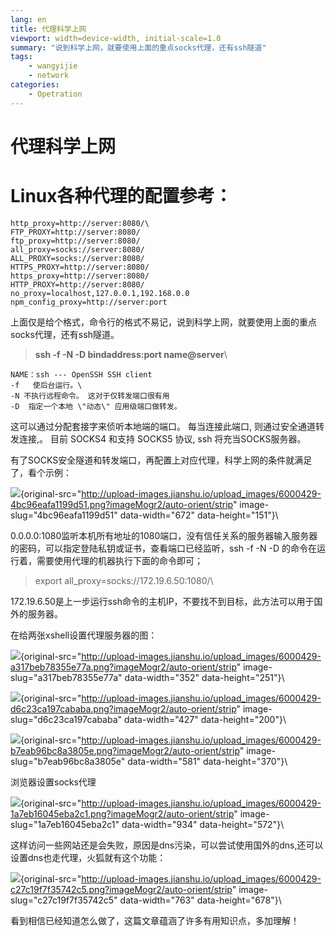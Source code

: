 ```yaml
---
lang: en
title: 代理科学上网
viewport: width=device-width, initial-scale=1.0
summary: "说到科学上网，就要使用上面的重点socks代理，还有ssh隧道"
tags:
    - wangyijie
    - network
categories:
    - Opetration
---
```


# 代理科学上网
# Linux各种代理的配置参考：
    http_proxy=http://server:8080/\
    FTP_PROXY=http://server:8080/
    ftp_proxy=http://server:8080/
    all_proxy=socks://server:8080/
    ALL_PROXY=socks://server:8080/
    HTTPS_PROXY=http://server:8080/
    https_proxy=http://server:8080/
    HTTP_PROXY=http://server:8080/
    no_proxy=localhost,127.0.0.1,192.168.0.0
    npm_config_proxy=http://server:port

上面仅是给个格式，命令行的格式不易记，说到科学上网，就要使用上面的重点socks代理，还有ssh隧道。

> **ssh -f -N -D bindaddress:port name\@server**\

    NAME：ssh --- OpenSSH SSH client
    -f   使后台运行。\
    -N 不执行远程命令。 这对于仅转发端口很有用
    -D  指定一个本地 \"动态\" 应用级端口做转发。
这可以通过分配套接字来侦听本地端的端口。 每当连接此端口,
则通过安全通道转发连接,。 目前 SOCKS4 和支持 SOCKS5 协议, ssh
将充当SOCKS服务器。

有了SOCKS安全隧道和转发端口，再配置上对应代理，科学上网的条件就满足了，看个示例：

![](http://upload-images.jianshu.io/upload_images/6000429-4bc96eafa1199d51.png?imageMogr2/auto-orient/strip%7CimageView2/2/w/1240){original-src="http://upload-images.jianshu.io/upload_images/6000429-4bc96eafa1199d51.png?imageMogr2/auto-orient/strip"
image-slug="4bc96eafa1199d51" data-width="672" data-height="151"}\


0.0.0.0:1080监听本机所有地址的1080端口，没有信任关系的服务器输入服务器的密码，可以指定登陆私钥或证书，查看端口已经监听，ssh
-f -N -D 的命令在运行着，需要使用代理的机器执行下面的命令即可；

> export all_proxy=socks://172.19.6.50:1080/\

172.19.6.50是上一步运行ssh命令的主机IP，不要找不到目标，此方法可以用于国外的服务器。

在给两张xshell设置代理服务器的图：

![](http://upload-images.jianshu.io/upload_images/6000429-a317beb78355e77a.png?imageMogr2/auto-orient/strip%7CimageView2/2/w/1240){original-src="http://upload-images.jianshu.io/upload_images/6000429-a317beb78355e77a.png?imageMogr2/auto-orient/strip"
image-slug="a317beb78355e77a" data-width="352" data-height="251"}\

![](http://upload-images.jianshu.io/upload_images/6000429-d6c23ca197cababa.png?imageMogr2/auto-orient/strip%7CimageView2/2/w/1240){original-src="http://upload-images.jianshu.io/upload_images/6000429-d6c23ca197cababa.png?imageMogr2/auto-orient/strip"
image-slug="d6c23ca197cababa" data-width="427" data-height="200"}\


![](http://upload-images.jianshu.io/upload_images/6000429-b7eab96bc8a3805e.png?imageMogr2/auto-orient/strip%7CimageView2/2/w/1240){original-src="http://upload-images.jianshu.io/upload_images/6000429-b7eab96bc8a3805e.png?imageMogr2/auto-orient/strip"
image-slug="b7eab96bc8a3805e" data-width="581" data-height="370"}\




浏览器设置socks代理

![](http://upload-images.jianshu.io/upload_images/6000429-1a7eb16045eba2c1.png?imageMogr2/auto-orient/strip%7CimageView2/2/w/1240){original-src="http://upload-images.jianshu.io/upload_images/6000429-1a7eb16045eba2c1.png?imageMogr2/auto-orient/strip"
image-slug="1a7eb16045eba2c1" data-width="934" data-height="572"}\



这样访问一些网站还是会失败，原因是dns污染，可以尝试使用国外的dns,还可以设置dns也走代理，火狐就有这个功能：

![](http://upload-images.jianshu.io/upload_images/6000429-c27c19f7f35742c5.png?imageMogr2/auto-orient/strip%7CimageView2/2/w/1240){original-src="http://upload-images.jianshu.io/upload_images/6000429-c27c19f7f35742c5.png?imageMogr2/auto-orient/strip"
image-slug="c27c19f7f35742c5" data-width="763" data-height="678"}\

看到相信已经知道怎么做了，这篇文章蕴涵了许多有用知识点，多加理解！

